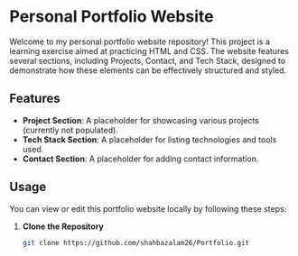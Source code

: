 # Personal Portfolio Website

Welcome to my personal portfolio website repository! This project is a learning exercise aimed at practicing HTML and CSS. The website features several sections, including Projects, Contact, and Tech Stack, designed to demonstrate how these elements can be effectively structured and styled.

## Features

- **Project Section**: A placeholder for showcasing various projects (currently not populated).
- **Tech Stack Section**: A placeholder for listing technologies and tools used.
- **Contact Section**: A placeholder for adding contact information.

## Usage

You can view or edit this portfolio website locally by following these steps:

1. **Clone the Repository**

   ```bash
   git clone https://github.com/shahbazalam26/Portfolio.git
